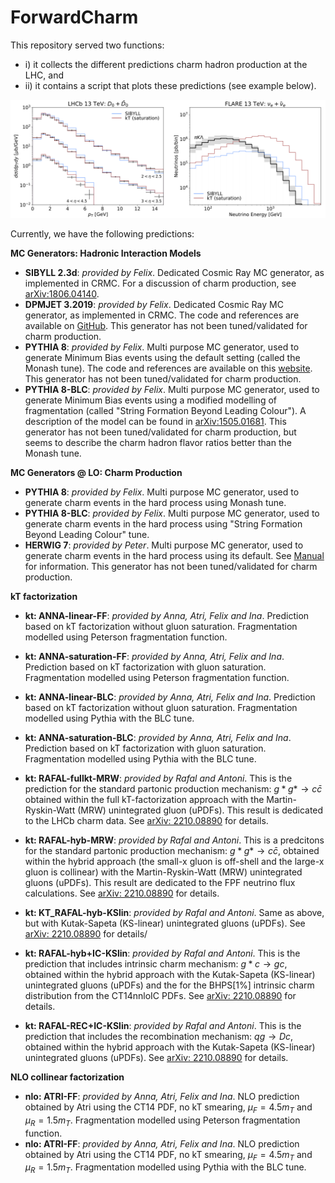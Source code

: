 # ForwardCharm

This repository served two functions: 
- i) it collects the different predictions charm hadron production at the LHC, and
- ii) it contains a script that plots these predictions (see example below). 

![Example Spectra](https://github.com/KlingFelix/ForwardCharm/blob/main/figures/Example.png)

Currently, we have the following predictions:

**MC Generators: Hadronic Interaction Models**
 - **SIBYLL 2.3d**: *provided by Felix*.
     Dedicated Cosmic Ray MC generator, as implemented in CRMC. For a discussion of charm production, see [arXiv:1806.04140](https://arxiv.org/abs/1806.04140).  
 - **DPMJET 3.2019**: *provided by Felix*.
     Dedicated Cosmic Ray MC generator, as implemented in CRMC. The code and references are available on [GitHub](https://github.com/DPMJET/DPMJET). This generator has not been tuned/validated for charm production.
 - **PYTHIA 8**:  *provided by Felix*.
     Multi purpose MC generator, used to generate Minimum Bias events using the default setting (called the Monash tune). The code and references are available on this  [website](https://pythia.org/manuals/pythia8245/Welcome.html). This generator has not been tuned/validated for charm production.
 - **PYTHIA 8-BLC**: *provided by Felix*.
     Multi purpose MC generator, used to generate Minimum Bias events using a modified modelling of fragmentation (called "String Formation Beyond Leading Colour"). A description of the model can be found in [arXiv:1505.01681](https://arxiv.org/abs/1505.01681). This generator has not been tuned/validated for charm production, but seems to describe the charm hadron flavor ratios better than the Monash tune.
 
 **MC Generators @ LO: Charm Production**
 - **PYTHIA 8**: *provided by Felix*.
     Multi purpose MC generator, used to generate charm events in the hard process  using Monash tune. 
 - **PYTHIA 8-BLC**: *provided by Felix*.
     Multi purpose MC generator, used to generate charm events in the hard process  using "String Formation Beyond Leading Colour" tune.
 - **HERWIG 7**: *provided by Peter*.
     Multi purpose MC generator, used to generate charm events in the hard process  using its default. See [Manual](https://herwig.hepforge.org/) for information. This generator has not been tuned/validated for charm production.
     
 **kT factorization**
 - **kt: ANNA-linear-FF**: *provided by Anna, Atri, Felix and Ina*.
     Prediction based on kT factorization without gluon saturation. Fragmentation modelled using Peterson fragmentation function. 
 - **kt: ANNA-saturation-FF**: *provided by Anna, Atri, Felix and Ina*.
     Prediction based on kT factorization with gluon saturation. Fragmentation modelled using Peterson fragmentation function. 
 - **kt: ANNA-linear-BLC**: *provided by Anna, Atri, Felix and Ina*.
     Prediction based on kT factorization without gluon saturation. Fragmentation modelled using Pythia with the BLC tune. 
 - **kt: ANNA-saturation-BLC**: *provided by Anna, Atri, Felix and Ina*.
     Prediction based on kT factorization with gluon saturation. Fragmentation modelled using Pythia with the BLC tune. 
     
 - **kt: RAFAL-fullkt-MRW**: *provided by Rafal and Antoni*.
     This is the prediction for the standard partonic production mechanism: $g*g* \to c \bar{c}$ obtained within the full kT-factorization approach with the Martin-Ryskin-Watt (MRW) unintegrated gluon (uPDFs). This result is dedicated to the LHCb charm data. See [arXiv: 2210.08890](https://arxiv.org/abs/2210.08890) for details.
 - **kt: RAFAL-hyb-MRW**: *provided by Rafal and Antoni*.
     This is a predcitons for the standard partonic production mechanism: $g*g* \to c \bar{c}$, obtained within the hybrid approach (the small-x gluon is off-shell and the large-x gluon is collinear) with the Martin-Ryskin-Watt (MRW) unintegrated gluons (uPDFs). This result are dedicated to the FPF neutrino flux calculations. See [arXiv: 2210.08890](https://arxiv.org/abs/2210.08890) for details.
 - **kt: KT_RAFAL-hyb-KSlin**: *provided by Rafal and Antoni*.
     Same as above, but with Kutak-Sapeta (KS-linear) unintegrated gluons (uPDFs). See [arXiv: 2210.08890](https://arxiv.org/abs/2210.08890) for details/
 - **kt: RAFAL-hyb+IC-KSlin**: *provided by Rafal and Antoni*.
     This is the prediction that includes intrinsic charm mechanism: $g*c \to g c$, obtained within the hybrid approach with the Kutak-Sapeta (KS-linear) unintegrated gluons (uPDFs) and the for the BHPS[1%] intrinsic charm distribution from the CT14nnloIC PDFs. See [arXiv: 2210.08890](https://arxiv.org/abs/2210.08890) for details.
 - **kt: RAFAL-REC+IC-KSlin**: *provided by Rafal and Antoni*.
    This is the prediction that includes the recombination mechanism: $qg \to Dc$, obtained within the hybrid approach with the Kutak-Sapeta (KS-linear) unintegrated gluons (uPDFs).  See [arXiv: 2210.08890](https://arxiv.org/abs/2210.08890) for details.
     
 **NLO collinear factorization**
 - **nlo: ATRI-FF**: *provided by Anna, Atri, Felix and Ina*.
     NLO prediction obtained by Atri using the CT14 PDF, no kT smearing, $\mu_F=4.5 m_T$ and $\mu_R=1.5 m_T$. Fragmentation modelled using Peterson fragmentation function. 
 - **nlo: ATRI-FF**: *provided by Anna, Atri, Felix and Ina*.
     NLO prediction obtained by Atri using the CT14 PDF, no kT smearing, $\mu_F=4.5 m_T$ and $\mu_R=1.5 m_T$. Fragmentation modelled using Pythia with the BLC tune. 
